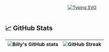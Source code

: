 <p align="center">
<a href="https://git.io/typing-svg"><img src="https://readme-typing-svg.demolab.com?font=Fira+Code&weight=600&size=40&duration=3000&pause=800&color=e38c14&center=true&vCenter=true&width=1000&lines=Hi%2C+I'm+Billy;I'm+a+Full+Stack+Software+Engineer;I+like+to+create+cool+things" alt="Typing SVG" /></a>
<br><br>

## 📈 GitHub Stats

| ![Billy's GitHub stats](https://github-readme-stats.vercel.app/api?username=BillyStorm01&theme=dark\&rank_icon=github) | ![GitHub Streak](https://github-readme-streak-stats.herokuapp.com/?user=billystorm01&theme=dark) |
| --- | --- |

